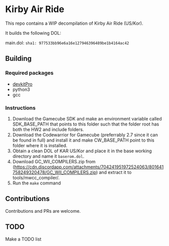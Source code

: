 # Kirby Air Ride

This repo contains a WIP decompilation of Kirby Air Ride (US/Kor).

It builds the following DOL:

main.dol: `sha1: 977533bb96e6a16e127946396489be1b4164ac42`

## Building

### Required packages

* [devkitPro](https://devkitpro.org/wiki/Getting_Started)
* python3
* gcc

### Instructions

1. Download the Gamecube SDK and make an environment variable called SDK_BASE_PATH that points to this folder such that the folder root has both the HW2 and include folders.
2. Download the Codewarrior for Gamecube (preferrably 2.7 since it can be found in full) and install it and make CW_BASE_PATH point to this folder where it is installed.
3. Obtain a clean DOL of KAR US/Kor and place it in the base working directory and name it `baserom.dol`.
4. Download GC_WII_COMPILERS.zip from (https://cdn.discordapp.com/attachments/704241951972524063/801641758249320478/GC_WII_COMPILERS.zip) and extract it to tools/mwcc_compiler/.
5. Run the `make` command

## Contributions

Contributions and PRs are welcome.

## TODO

Make a TODO list
